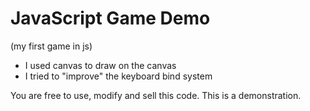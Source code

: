 # JavaScript Game Demo
(my first game in js)

- I used canvas to draw on the canvas
- I tried to "improve" the keyboard bind system

You are free to use, modify and sell this code. This is a demonstration.
